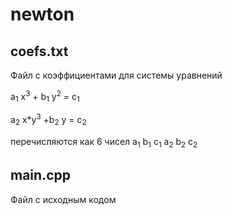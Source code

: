 # newton
## coefs.txt
Файл с коэффициентами для системы уравнений

a<sub>1</sub> x<sup>3</sup> + b<sub>1</sub> y<sup>2</sup> = c<sub>1</sub>

a<sub>2</sub> x\*y<sup>3</sup> +b<sub>2</sub> y = c<sub>2</sub>

перечисляются как 6 чисел a<sub>1</sub> b<sub>1</sub> c<sub>1</sub> a<sub>2</sub> b<sub>2</sub> c<sub>2</sub>

## main.cpp
Файл с исходным кодом
